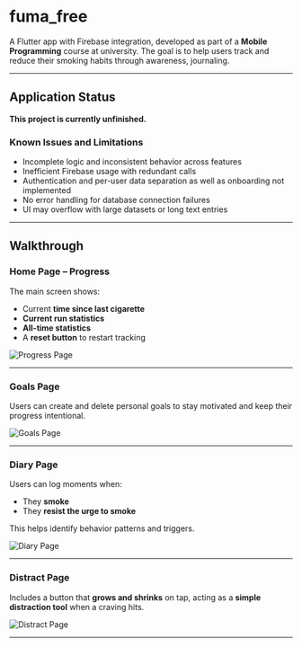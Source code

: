 # fuma_free

A Flutter app with Firebase integration, developed as part of a **Mobile Programming** course at university. The goal is to help users track and reduce their smoking habits through awareness, journaling.

---

## Application Status

 **This project is currently unfinished.**

### Known Issues and Limitations

- Incomplete logic and inconsistent behavior across features  
- Inefficient Firebase usage with redundant calls  
- Authentication and per-user data separation as well as onboarding not implemented  
- No error handling for database connection failures  
- UI may overflow with large datasets or long text entries  

---

## Walkthrough

### Home Page – Progress

The main screen shows:

- Current **time since last cigarette**
- **Current run statistics**
- **All-time statistics**
- A **reset button** to restart tracking

![Progress Page](screenshots/progress.png)

---

### Goals Page

Users can create and delete personal goals to stay motivated and keep their progress intentional.

![Goals Page](screenshots/goals.png)

---

### Diary Page

Users can log moments when:

- They **smoke**
- They **resist the urge to smoke**

This helps identify behavior patterns and triggers.

![Diary Page](screenshots/diaryy.png)

---

### Distract Page

Includes a button that **grows and shrinks** on tap, acting as a **simple distraction tool** when a craving hits.

![Distract Page](screenshots/distract.png)

---


